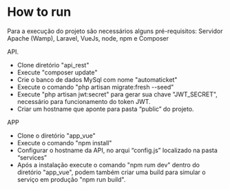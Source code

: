 # How to run
Para a execução do projeto são necessários alguns pré-requisitos:
Servidor Apache (Wamp),
Laravel,
VueJs,
node,
npm e Composer

API.
- Clone diretório "api_rest" 
- Execute "composer update"
- Crie o banco de dados MySql com nome "automaticket"
- Execute o comando "php artisan migrate:fresh --seed" 
- Execute "php artisan jwt:secret" para gerar sua chave "JWT_SECRET", 
necessário para funcionamento do token JWT. 
- Criar um hostname que aponte para pasta “public” do projeto.

APP
- Clone o diretório "app_vue" 
- Execute o comando "npm install" 
- Configurar o hostname da API, no arqui “config.js” 
localizado na pasta “services”
- Após a instalação execute o comando "npm rum dev" dentro do diretório "app_vue", podem também criar uma build para simular o serviço em produção "npm run build".
